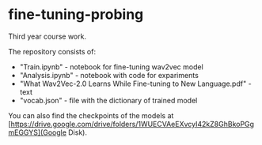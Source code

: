# fine-tuning-probing
Third year course work.

The repository consists of:
- "Train.ipynb" - notebook for fine-tuning wav2vec model 
- "Analysis.ipynb" - notebook with code for expariments
- "What Wav2Vec-2.0 Learns While Fine-tuning to New Language.pdf" - text
- "vocab.json" - file with the dictionary of trained model

You can also find the checkpoints of the models at [https://drive.google.com/drive/folders/1WUECVAeEXvcyI42kZ8GhBkoPGgmEGGYS](Google Disk).

